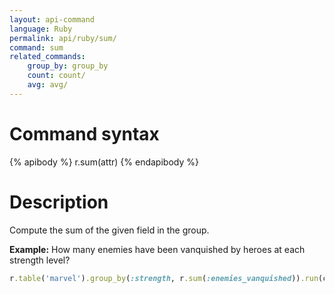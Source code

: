 ```yaml
---
layout: api-command
language: Ruby
permalink: api/ruby/sum/
command: sum
related_commands:
    group_by: group_by
    count: count/
    avg: avg/
---
```


# Command syntax #

{% apibody %}
r.sum(attr)
{% endapibody %}

# Description #

Compute the sum of the given field in the group.

__Example:__ How many enemies have been vanquished by heroes at each strength level?

```rb
r.table('marvel').group_by(:strength, r.sum(:enemies_vanquished)).run(conn)
```


